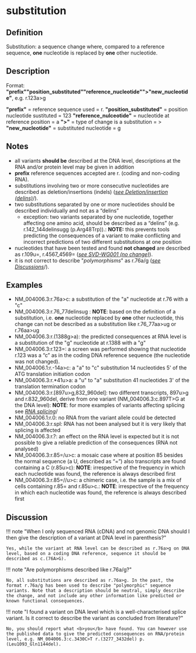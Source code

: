 # substitution

## Definition

Substitution: a sequence change where, compared to a reference sequence, <b>one</b> nucleotide is replaced by <b>one</b> other nucleotide.

## Description

Format:   **"prefix""position_substituted""reference_nucleotide"">"new_nucleotide"**,  e.g. r.123a>g

**"prefix"**  =  reference sequence used  =  r.
**"position_substituted"**  =  position nucleotide sustituted  =  123
**"reference_nulceotide"**  =  nucleotide at reference position =  a
**">"**  =  type of change is a substitution =  >
**"new_nucleotide"**  =  substituted nucleotide  =  g

## Notes

* all variants **should be** described at the DNA level, descriptions at the RNA and/or protein level may be given in addition
* **prefix** reference sequences accepted are r. (coding and non-coding RNA).
* substitutions involving two or more consecutive nucleotides are described as deletion/insertions (indels) ([_see Deletion/insertion (delins)_](../delins/)/).
* two substitutions separated by one or more nucleotides should be described individually and not as a “delins”
    * exception: two variants separated by one nucleotide, together affecting one amino acid, should be described as a “delins” (e.g. r.142\_144delinsugg (p.Arg48Trp)).: **NOTE:** this prevents tools predicting the consequences of a variant to make conflicting and incorrect predictions of two different substitutions at one position
* nucleotides that have been tested and found **not changed** are described as r.109u=, r.4567_4569= ([_see SVD-WG001 (no change)_](http://www.hgvs.org/mutnomen/accepted001.html)).
* it is not correct to describe "_polymorphisms_" as r.76a/g ([_see Discussions_](#polymorphism)/).
## Examples

* NM_004006.3:r.76a>c: a substitution of the "a" nucleotide at r.76 with a "c"
* NM_004006.3:r.76\_77delinsug  : **NOTE**:    based on the definition of a substitution, i.e. **one** nucleotide replaced by **one** other nucleotide, this change can not be described as a substitution like r.76\_77aa>ug or r.76aa>ug
* NM_004006.3:r.(1388g>a): the predicted consequences at RNA level is a substitution of the "g" nucleotide at r.1388 with a "g"
* NM_004006.3:r.123=: a screen was performed showing that nucleotide r.123 was a “c” as in the coding DNA reference sequence (the nucleotide was not changed).
* NM_004006.1:r.-14a>c: a "a" to "c" substitution 14 nucleotides 5' of the ATG translation initiation codon
* NM_004006.3:r.\*41u>a: a "u" to "a" substitution 41 nucleotides 3' of the translation termination codon
* NM_004006.3:r.[897u>g,832\_960del]: two different transcripts, 897u>g and r.832_960del, derive from one variant (NM\_004006.3:c.897T>G at the DNA level): **NOTE**:    for more examples of variants affecting splicing see [_RNA splicing_](../splicing/)/
* NM_004006.1:r.0: no RNA from the variant allele could be detected
* NM_004006.3:r.spl: RNA has not been analysed but it is very likely that splicing is affected
* NM_004006.3:r.?: an effect on the RNA level is expected but it is not possible to give a reliable prediction of the consequences (RNA not analysed)
* NM_004006.3:r.85=/u>c: a mosaic case where at position 85 besides the normal sequence (a U, described as “=”) also transcripts are found containing a C (r.85u>c): **NOTE**: irrespective of the frequency in which each nucleotide was found, the reference is always described first
* NM_004006.3:r.85=//u>c: a chimeric case, i.e. the sample is a mix of cells containing r.85= and r.85u>c.: **NOTE**: irrespective of the frequency in which each nucleotide was found, the reference is always described first
## Discussion

!!! note "When I only sequenced RNA (cDNA) and not genomic DNA should I then give the description of a variant at DNA level in parenthesis?"

    Yes, while the variant at RNA level can be described as r.76a>g on DNA level, based on a coding DNA reference, sequence it should be described as c.(76A>G).

!!! note "<a name="polymorphism"></a>Are polymorphisms described like r.76a/g?"

    No, all substitutions are described as r.76a>g. In the past, the format r.76a/g has been used to describe "polymorphic" sequence variants. Note that a description should be neutral, simply describe the change, and not include any other information like predicted or known functional consequences.

!!! note "I found a variant on DNA level which is a well-characterised splice variant. Is it correct to describe the variant as concluded from literature?"

    No, you should report what <b>you</b> have found. You can however use the published data to give the predicted consequences on RNA/protein level, e.g. NM_004006.3:c.3430C>T r.(3277_3432del) p.(Leu1093_Gln1144del).
